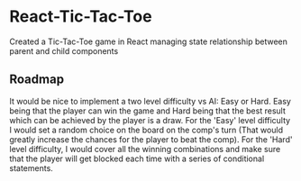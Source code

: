 # React-Tic-Tac-Toe
Created a Tic-Tac-Toe game in React managing state relationship between parent and child components

## Roadmap
It would be nice to implement a two level difficulty vs AI: Easy or Hard. 
Easy being that the player can win the game and Hard being that the best result which can be achieved by the player is a draw.
For the 'Easy' level difficulty I would set a random choice on the board on the comp's turn (That would greatly increase the chances for the player to beat the comp). 
For the 'Hard' level difficulty, I would cover all the winning combinations and make sure that the player will get blocked each time with a series of conditional statements.
